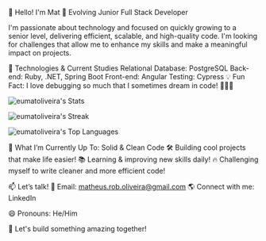 👋 Hello! I'm Mat
🚀 Evolving Junior Full Stack Developer

I'm passionate about technology and focused on quickly growing to a senior level, delivering efficient, scalable, and high-quality code. I'm looking for challenges that allow me to enhance my skills and make a meaningful impact on projects.

🔧 Technologies & Current Studies
Relational Database: PostgreSQL
Back-end: Ruby, .NET, Spring Boot
Front-end: Angular
Testing: Cypress
💡 Fun Fact: I love debugging so much that I sometimes dream in code! 🧑‍💻💭

![eumatoliveira's Stats](https://github-readme-stats.vercel.app/api?username=eumatoliveira&theme=dark&show_icons=true&hide_border=true&count_private=true)

![eumatoliveira's Streak](https://github-readme-streak-stats.herokuapp.com/?user=eumatoliveira&theme=dark&hide_border=true)

![eumatoliveira's Top Languages](https://github-readme-stats.vercel.app/api/top-langs/?username=eumatoliveira&theme=dark&show_icons=true&hide_border=true&layout=compact)

🎯 What I’m Currently Up To: Solid & Clean Code
🛠 Building cool projects that make life easier!
📚 Learning & improving new skills daily!
🔥 Challenging myself to write cleaner and more efficient code!

📫 Let’s talk!
📩 Email: matheus.rob.oliveira@gmail.com
🌎 Connect with me: LinkedIn

😄 Pronouns: He/Him

🚀 Let's build something amazing together!
